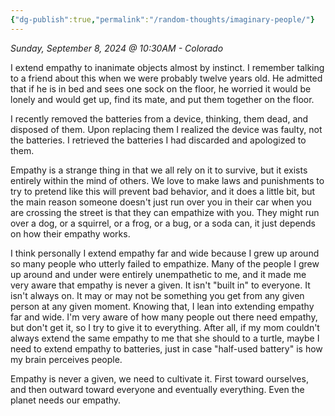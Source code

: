 ```yaml
---
{"dg-publish":true,"permalink":"/random-thoughts/imaginary-people/"}
---
```


*Sunday, September 8, 2024 @ 10:30AM - Colorado*

I extend empathy to inanimate objects almost by instinct. I remember talking to a friend about this when we were probably twelve years old. He admitted that if he is in bed and sees one sock on the floor, he worried it would be lonely and would get up, find its mate, and put them together on the floor.

I recently removed the batteries from a device, thinking, them dead, and disposed of them. Upon replacing them I realized the device was faulty, not the batteries. I retrieved the batteries I had discarded and apologized to them.

Empathy is a strange thing in that we all rely on it to survive, but it exists entirely within the mind of others. We love to make laws and punishments to try to pretend like this will prevent bad behavior, and it does a little bit, but the main reason someone doesn't just run over you in their car when you are crossing the street is that they can empathize with you. They might run over a dog, or a squirrel, or a frog, or a bug, or a soda can, it just depends on how their empathy works.

I think personally I extend empathy far and wide because I grew up around so many people who utterly failed to empathize. Many of the people I grew up around and under were entirely unempathetic to me, and it made me very aware that empathy is never a given. It isn't "built in" to everyone. It isn't always on. It may or may not be something you get from any given person at any given moment. Knowing that, I lean into extending empathy far and wide. I'm very aware of how many people out there need empathy, but don't get it, so I try to give it to everything. After all, if my mom couldn't always extend the same empathy to me that she should to a turtle, maybe I need to extend empathy to batteries, just in case "half-used battery" is how my brain perceives people.

Empathy is never a given, we need to cultivate it. First toward ourselves, and then outward toward everyone and eventually everything. Even the planet needs our empathy.
